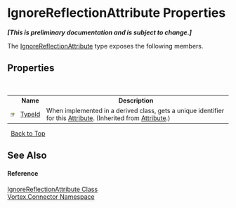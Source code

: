 # IgnoreReflectionAttribute Properties
 _**\[This is preliminary documentation and is subject to change.\]**_

The <a href="T_Vortex_Connector_IgnoreReflectionAttribute.md">IgnoreReflectionAttribute</a> type exposes the following members.


## Properties
&nbsp;<table><tr><th></th><th>Name</th><th>Description</th></tr><tr><td>![Public property](media/pubproperty.gif "Public property")</td><td><a href="http://msdn2.microsoft.com/en-us/library/sa1bf03e" target="_blank">TypeId</a></td><td>
When implemented in a derived class, gets a unique identifier for this <a href="http://msdn2.microsoft.com/en-us/library/e8kc3626" target="_blank">Attribute</a>.
 (Inherited from <a href="http://msdn2.microsoft.com/en-us/library/e8kc3626" target="_blank">Attribute</a>.)</td></tr></table>&nbsp;
<a href="#ignorereflectionattribute-properties">Back to Top</a>

## See Also


#### Reference
<a href="T_Vortex_Connector_IgnoreReflectionAttribute.md">IgnoreReflectionAttribute Class</a><br /><a href="N_Vortex_Connector.md">Vortex.Connector Namespace</a><br />